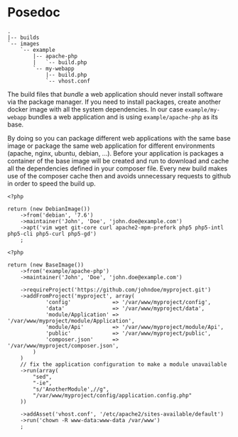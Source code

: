Posedoc
=======

```
.
|-- builds
`-- images
    `-- example
        |-- apache-php
        |   `-- build.php
        `-- my-webapp
            |-- build.php
            `-- vhost.conf
```

The build files that *bundle* a web application should never install software via the package manager. If you need to install packages, create another docker image with all the system dependencies. In our case `example/my-webapp` bundles a web application and is using `example/apache-php` as its base.

By doing so you can package different web applications with the same base image or package the same web application for different environments (apache, nginx, ubuntu, debian, ...). Before your application is packages a container of the base image will be created and run to download and cache all the dependencies defined in your composer file. Every new build makes use of the composer cache then and avoids unnecessary requests to github in order to speed the build up.

```
<?php

return (new DebianImage())
    ->from('debian', '7.6')
    ->maintainer('John', 'Doe', 'john.doe@example.com')
    ->apt('vim wget git-core curl apache2-mpm-prefork php5 php5-intl php5-cli php5-curl php5-gd')
    ;
```

```
<?php

return (new BaseImage())
    ->from('example/apache-php')
    ->maintainer('John', 'Doe', 'john.doe@example.com')

    ->requireProject('https://github.com/johndoe/myproject.git')
    ->addFromProject('myproject', array(
            'config'             => '/var/www/myproject/config',
            'data'               => '/var/www/myproject/data',
            'module/Application' => '/var/www/myproject/module/Application',
            'module/Api'         => '/var/www/myproject/module/Api',
            'public'             => '/var/www/myproject/public',
            'composer.json'      => '/var/www/myproject/composer.json',
        )
    )
    // fix the application configuration to make a module unavailable
    ->run(array(
        "sed",
        "-ie",
        "s/'AnotherModule',//g",
        "/var/www/myproject/config/application.config.php"
    ))

    ->addAsset('vhost.conf', '/etc/apache2/sites-available/default')
    ->run('chown -R www-data:www-data /var/www')
    ;
```